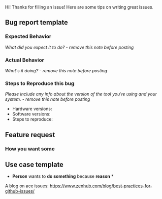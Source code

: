 Hi! Thanks for filling an issue! Here are some tips on writing great issues. 

## Bug report template

### Expected Behavior
*What did you expect it to do? - remove this note before posting* 

### Actual Behavior
*What's it doing? - remove this note before posting*

### Steps to Reproduce this bug
*Please include any info about the version of the tool you're using and your system. - remove this note before posting*

* Hardware versions:
* Software versions:
* Steps to reproduce:

## Feature request

### How you want some

## Use case template
* **Person** wants to **do something** because **reason** *

A blog on ace issues: https://www.zenhub.com/blog/best-practices-for-github-issues/

